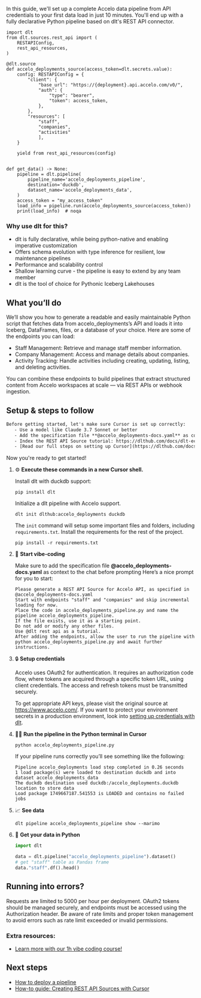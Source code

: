 In this guide, we'll set up a complete Accelo data pipeline from API credentials to your first data load in just 10 minutes. You'll end up with a fully declarative Python pipeline based on dlt's REST API connector.

```python-outcome
import dlt
from dlt.sources.rest_api import (
    RESTAPIConfig,
    rest_api_resources,
)

@dlt.source
def accelo_deployments_source(access_token=dlt.secrets.value):
    config: RESTAPIConfig = {
        "client": {
            "base_url": "https://{deployment}.api.accelo.com/v0/",
            "auth": {
                "type": "bearer",
                "token": access_token,
            },
        },
        "resources": [
            "staff",
            "companies",
            "activities"
            ],
    }

    yield from rest_api_resources(config)


def get_data() -> None:
    pipeline = dlt.pipeline(
        pipeline_name='accelo_deployments_pipeline',
        destination='duckdb',
        dataset_name='accelo_deployments_data', 
    )
    access_token = "my_access_token"
    load_info = pipeline.run(accelo_deployments_source(access_token))
    print(load_info)  # noqa
```

### Why use dlt for this?

- dlt is fully declarative, while being python-native and enabling imperative customization
- Offers schema evolution with type inference for resilient, low maintenance pipelines
- Performance and scalability control
- Shallow learning curve - the pipeline is easy to extend by any team member
- dlt is the tool of choice for Pythonic Iceberg Lakehouses

## What you’ll do

We’ll show you how to generate a readable and easily maintainable Python script that fetches data from accelo_deployments’s API and loads it into Iceberg, DataFrames, files, or a database of your choice. Here are some of the endpoints you can load:

- Staff Management: Retrieve and manage staff member information.
- Company Management: Access and manage details about companies.
- Activity Tracking: Handle activities including creating, updating, listing, and deleting activities.

You can combine these endpoints to build pipelines that extract structured content from Accelo workspaces at scale — via REST APIs or webhook ingestion.

## Setup & steps to follow

```default
Before getting started, let's make sure Cursor is set up correctly:
   - Use a model like Claude 3.7 Sonnet or better
   - Add the specification file **@accelo_deployments-docs.yaml** as context
   - Index the REST API Source tutorial: https://dlthub.com/docs/dlt-ecosystem/verified-sources/rest_api/ and add it to context as **@dlt rest api**
   - [Read our full steps on setting up Cursor](https://dlthub.com/docs/dlt-ecosystem/llm-tooling/cursor-restapi#23-configuring-cursor-with-documentation)
```

Now you're ready to get started! 

1. ⚙️ **Execute these commands in a new Cursor shell.**
    
    Install dlt with duckdb support:
    ```shell
    pip install dlt
    ```

    Initialize a dlt pipeline with Accelo support.
    ```shell
    dlt init dlthub:accelo_deployments duckdb
    ```

    The `init` command will setup some important files and folders, including `requirements.txt`. Install the requirements for the rest of the project.
    ```shell
    pip install -r requirements.txt
    ```
    
2. 🤠 **Start vibe-coding**
    
    Make sure to add the specification file **@accelo_deployments-docs.yaml** as context to the chat before prompting
    Here’s a nice prompt for you to start: 
    
    ```prompt
    Please generate a REST API Source for Accelo API, as specified in @accelo_deployments-docs.yaml 
    Start with endpoints "staff" and "companies" and skip incremental loading for now. 
    Place the code in accelo_deployments_pipeline.py and name the pipeline accelo_deployments_pipeline. 
    If the file exists, use it as a starting point. 
    Do not add or modify any other files. 
    Use @dlt rest api as a tutorial. 
    After adding the endpoints, allow the user to run the pipeline with python accelo_deployments_pipeline.py and await further instructions.
    ```

    
3. 🔒 **Setup credentials** 
    
    Accelo uses OAuth2 for authentication. It requires an authorization code flow, where tokens are acquired through a specific token URL, using client credentials. The access and refresh tokens must be transmitted securely.
    
    To get appropriate API keys, please visit the original source at https://www.accelo.com/.
    If you want to protect your environment secrets in a production environment, look into [setting up credentials with dlt](https://dlthub.com/docs/walkthroughs/add_credentials).
    
4. 🏃‍♀️ **Run the pipeline in the Python terminal in Cursor**
    
    ```shell
    python accelo_deployments_pipeline.py
    ```
    
    If your pipeline runs correctly you’ll see something like the following:
    
    ```shell
    Pipeline accelo_deployments load step completed in 0.26 seconds
    1 load package(s) were loaded to destination duckdb and into dataset accelo_deployments_data
    The duckdb destination used duckdb:/accelo_deployments.duckdb location to store data
    Load package 1749667187.541553 is LOADED and contains no failed jobs
    ```
    
5. 📈 **See data**
    
    ```shell
    dlt pipeline accelo_deployments_pipeline show --marimo
    ```
    
6. 🐍 **Get your data in Python**
    
    ```python
    import dlt

   data = dlt.pipeline("accelo_deployments_pipeline").dataset()
   # get "staff" table as Pandas frame
   data."staff".df().head()
    ```

## Running into errors?

Requests are limited to 5000 per hour per deployment. OAuth2 tokens should be managed securely, and endpoints must be accessed using the Authorization header. Be aware of rate limits and proper token management to avoid errors such as rate limit exceeded or invalid permissions.

### Extra resources:

- [Learn more with our 1h vibe coding course!](https://www.youtube.com/watch?v=GGid70rnJuM)

## Next steps

- [How to deploy a pipeline](https://dlthub.com/docs/walkthroughs/deploy-a-pipeline)
- [How-to guide: Creating REST API Sources with Cursor](https://dlthub.com/docs/dlt-ecosystem/llm-tooling/cursor-restapi)